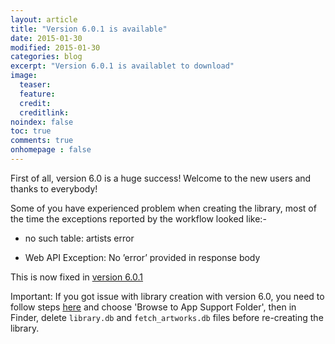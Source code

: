 ```yaml
---
layout: article
title: "Version 6.0.1 is available"
date: 2015-01-30
modified: 2015-01-30
categories: blog
excerpt: "Version 6.0.1 is availablet to download"
image:
  teaser:
  feature:
  credit:
  creditlink:
noindex: false
toc: true
comments: true
onhomepage : false
---
```


First of all, version 6.0 is a huge success! 
Welcome to the new users and thanks to everybody!

Some of you have experienced problem when creating the library, most of the time the exceptions reported by the workflow looked like:-

* no such table: artists error

* Web API Exception: No ’error’ provided in response body

This is now fixed in [version 6.0.1](https://github.com/packal/repository/raw/master/com.vdesabou.spotify.mini.player/spotifyminiplayer.alfredworkflow)

Important: If you got issue with library creation with version 6.0, you need to follow steps [here](http://alfred-spotify-mini-player.com/articles/support/) and choose 'Browse to App Support Folder', then in Finder, delete `library.db` and `fetch_artworks.db` files before re-creating the library.
